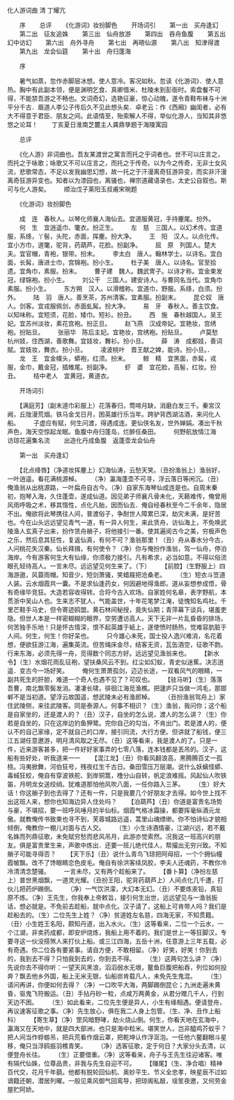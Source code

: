 <!-- { "loadSidebar": true } -->
化人游词曲 清 丁耀亢

　　序
　　总评
　　《化游词》妆扮脚色
　　开场词引
　　第一出　买舟逢幻
　　第二出　征友追姝
　　第三出　仙舟放游
　　第四出　吞舟鱼腹
　　第五出　幻中访幻
　　第六出　舟外寻舟
　　第七出　再晤仙源
　　第八出　知津得渡
　　第九出　龙会仙筵
　　第十出　舟归蓬海

　　序

　　暑气如蒸，忽作赤脚层冰想。使人意冷。客况如秋。忽读《化游词》．使人意热。胸中有此副本领，便是渊明乞食、真卿借米、杜陵未到彭衙时。索盘餐不可得，不能禁吾游之不畅也。文词奇幻，选艳征豪，惊心动魄，遂令青鞋布袜与十洲平分千古．眉道人李公子传后久不见此想头矣．卓老云：作《西厢》幽闺者，必有大不得意于君臣、朋友之间。此语情至，殆索解人不得，举似化游人，当知其非悠悠之论耳！
　　丁亥夏日淮南芝麓主人龚鼎孳题于海陵寓园

　　总评

　　《化人游》非词曲也。吾友某渡世之寓言而托之乎词者也。世不可以庄言之，而托之于咏歌；咏歌又不可以庄言之，而托之于传奇。以为今之传奇，无非士女风流，悲歌常态，不足以发我幽思幻想，故一托之于汗漫离奇狂游异变，而实非汗漫离奇狂游异变也。知者以为漆园也，离骚也，禅宗道藏语录也，太史公自叙也。斯可与化人游矣。
　　顺治戊子莱阳玉叔甫宋琬题

　　《化游词》妆扮脚色

　　成　连　春秋人。以琴化师襄人海仙去。宜道服黄冠，手持麈尾。扮外。
　　何　生　宜逍遥巾、氅衣。扮正生。
　　左　慈　三国人。以幻术传。宜道服，系绦，丫髻，头陀，赤面，挥麈。扮大净。
　　王　阳　汉人。以点化传。宜小方巾，道氅，驼背，药葫芦，花脸。扮副净。
　　屈　原　列国人。楚大夫。宜官帽，青袍，银带。扮末。
　　李太白　唐人。翰林学士。以诗名。宜白面，长髯，唐进士巾，宫锦袍。扮小生。
　　杜子美　唐人。以诗名。官至拾遗。宜角巾，素服。扮末。
　　曹子建　魏人。魏武冑子。以诗才称。宜金束发冠，绿锦袍。扮小生。
　　刘公干　三国人。建安诗人。与曹同名当代。宜角巾素服。扮小生。
　　东方朔　汉人。以滑稽称。宜道巾，野服。系绦，白须。扮外。
　　陆　羽　唐人。善烹茶，苏州清客。宜素服。扮副末。
　　昆仑奴　唐人。剑客。宜戎服佩剑，赤面虬髯。扮大净。
　　易　牙　春秋人。善主饮食。以知味称。宜短须，花脸，矮巾。短衫。扮丑。
　　西　施　春秋越国人。吴王妃。宜苏州淡妆，素花宫袍。扮正旦。
　　赵飞燕　汉成帝妃。宜艳妆，宫绣袍。扮贴旦。
　　张丽华　陈后主妃。宜艳妆，宫绣袍。扮贴旦。
　　卢莫愁　杭州妓，住西湖，善歌舞。宜妓妆，舞衫。扮小旦。
　　薛　涛　成都妓，善词賦。宜妓妆，舞衣。扮小旦。
　　凌波桃叶　晋王献之婢，能诗。扮小旦。．
　　龙　王　宜金幞头，蟒袍，红须。扮末。
　　鲸　精　宜黑面，赤髯，戎服，金巾，戴金冠，插雉尾。扮副净。
　　虾　婆　宜花脸，高髻，红妆。扮丑。
　　桔中老人　宜黄冠，黄道衣。

　　开场词引

　　【满庭芳】（副末道巾彩服上）花落春归，莺啼月缺，消磨白发三千。秦宮汉阙，丘陇漫荒烟。铁马金戈日月，困英雄行乐当年。跨驴背西湖沽酒，来问化人船。
　　子虚应有赋，何生问渡，得遇成连。更仙侠名友，世外婵娟。凑出千秋声色，海天空惊起龙眠。鱼腹中舟归蓬岛，烂醉任桑田。
　　何野航放情江海　访琼花遍集名流
　　出造化丹成鱼腹　返蓬壶龙会仙舟

　　第一出　买舟逢幻

　　【北点绛唇】（净道妆挥麈上）幻海仙涛，云愁天笑。（丑扮渔翁上）渔翁好，一叶逍遥。看花满桃源棹。
　　（净）瀛海蓬壶不可寻，浮云落日等闲沉。（丑）俺渔翁从出桃源路，一叶扁舟自古今。（净）自家东海琴仙成连是也。自周末秦初，抱琴入海，久住蓬壶，遂成仙道。因见弟子师襄凡骨未化，天籁难传，俺曾用风雨呼吸之术，移其惰性，点化凡胎，因而仙去．俺自经春秋至今二千余年，隐居不出。俺欲将此琴携往人间，普渡俗子，争耐世人障累已深，劫灾未满，是好苦也。今在山头远远望见青气一道，有一异人何生，来此赁舟，访仙海上，不免唤武陵渔人玄真子出来，扮作赁舟艄子，将他接引一番。使其遍阅古今之美，穷极声色之乐，然后息其狂性，复返仙真，有何不可？渔翁那里！（丑）舟从春水分今古，人问桃花失汉秦。仙长拜揖，有何使令？（净）你与俺扮作渔翁，驾一仙舟，停泊海岸。今有游客何生大有仙缘，你须极力接引。凡有希求，必当如意。不得以俗流眼孔轻待高人。一言未尽。远远望见何生来了。（下）
　　【前腔】（生野服上）四海游遨，风蓑雨帽。知音少，短剑萧骚，笑蜡屐把沧桑老。
　　（生）短衣斗笠道人装。云水烟霞共一囊。不是求仙逢药女，何因避地得渔郎。道从妄想参成悟，骨有奇缘毕竞狂。大造若容收得转。合将今古入欢场。自家姓何名皋，表字野航，本贯浙中吴山人也。生来志不犹人，气能盖世，十年花笔梦江淹，徒愧知名鸡社。千里芒鞋手马史，但令寄迹鸥盟。黄石林间秘授，竟失仙期；青萍幕下谈兵，堪羞吏隐。但世人本是一样密糊糊的眼界，空劳遭访高人。天下无非一片乱昏昏的排场，何苦独手乐地！只是怀古情深，恨不起英雄于紙上，遂使愤时肠热，觉难容肮脏于人间。何生，何生！你好呆也。
　　只今雄心未死，国士投人逸兴难消，名花着想，便欲狂游江海，遍集英流。但苦绳床金尽，结客无资，瓦缶酒空，征歌不韵。行来东海，必须先得一舟，觅得数个同志方好。远远望见渔翁来也。
　　【新水令】（生）水烟花雨乱征袍，望扶桑风云不到。红尘如幻蚁，青史似迷蕉。决志逍遥．变古今一场好笑。
　　俺何生萧萧孤剑，迈迈长途，一双看风气的眼睛，一副共死生的肝胆，难道一个奇人也遇不见了？可叹也。
　　【驻马听】（生）落落吾曹，南北飘零鬓发消。凄凄长啸，徘徊江海觅渔樵。把蘧庐只当做一鸿毛，那邯郸不是当初道。望浮云故国遥，想武陵未必有渔郎棹。
　　（丑扮渔翁驾舟上）家住武陵侧，来往武陵客。同是泰源人。何事不相识？（生）渔翁，我问你；这个船是自家坐的，还是渡人的？（丑）汉子，自坐的怎么说，渡人的怎么讲？（生）你若是自坐的，只在这岸边钓鱼狎鹭。完你自己的勾当，不肯出门。若是渡人的，便认不的自己家缘，定不就自己的口岸，接引同流，大行方便。但讲就了船钱，便三江五湖任意邀游，明月清风取之无尽。（丑）这等看来，我是渡人的了。只是一件，近来游客甚多，把一件好好家事弄的七零八落，连本钱都是丟吊的。汉子，这船有些好处，听我道来一一
　　【混江龙】（丑）你看风翻浪高，黑腾腾百丈一孤桡。冯夷掀舞，河伯狂号，残夜红生千古日。桑田雪压万层潮。说什么妖螭怪蟒、毒蜮狂蛟，俺自有穿波铁舵、到岸铜篙，橹分山自转，帆定浪难摇。风起仙人吹铁笛，月明龙女送绞绡。犹难道那怕他风吹八面，一任你路入三茅。
　　（生）好大话！你这艄子到也去得了？还有一件，只是我要几个好朋友才去得。如今世上找不出这班人来，想你也知海边异人住处吗？
　　【泊葫芦】（丑）你道是富贵名场势与豪，不堪招，要一班呼风唾月的半仙标。烟霞气格冰霜操，都要挥毫纵酒元龙傲。就教俺传书致柬也寻不到，芙蓉城路远遥，蒿里山魂缥缈。你不怕诗仙才貌相倾倒，俺教你一棚儿对面与古人交。
　　（生）小生诗酒情豪，江湖兴远，若不戴名姝而列鼎征歌，未免赋穷愁而悲风吊月，此游亦觉索然。况我这一班高兴的朋友。俱是富贵里生来，声歌中炼出．还要一班儿绝代佳人，帮撮出无穷兴致。不知艄子可能寻得否？
　　【天下乐】（丑）说什么青鸟飞琼把阿母招，一个个拥仙幢霞帔飘。改不了馋眼睛恋色皮毛。俺自有徐洪客续凤胶，李夫人还魂药，不教你冷冷清清念楚骚。
　　一言未尽，又有两个趁船来了。
　　【番卜算】（净扮左慈上）普世黑烟飘，一道灵光耀。（丑扮王阳，驼背药葫芦上）人间点化几千遭，打伙儿把药炉踢倒。
　　（净）一气饮洪濛，大幻本无幻。（丑）不要炼汞铅，真铅原不炼。（净）王先生，你我奉上帝敕旨，接引何生出世，远远望见与一渔翁扳话，想必就是。不免前去趁船，就中点化。汉子请了，这船上可肯带人吗？我们是趁船去的。（生）二位先生上姓？（净）贫道姓左名慈，四海无家，不知贯籍。（丑）小生姓王名阳，颇知丹道，出入水火。（生）这等看来，二位一个云水，一个江湖，非卖药成都，即安炉烧炼，我船上用不着的。我们是世上一等狂脚汉，专要寻这一伙没搭煞人来打伙上船。或三江四海，五岳十洲，任意游上三年五载，必有奇遇。你二位各有要紧事。请自方便，不敢相留。（净）好笑，好笑！你到去的，我到去不得？只怕我到去的，你到去不得。
　　（生）这两句怎么讲？（净）先说你去不得你听：一望天风黑浪，滔滔弱水无垠，鳌鱼巨腹把船吞，列位如何投奔？飘去他乡外国，船上无米无银，仙船岜肯载凡人，未免先生鬼混。
　　（生）请问再讲，你便如何去得？（净）一口吹平大海，两脚踢倒昆仑；九洲走遍未黄昏，驱鬼飞符搬运。（丑）手拈丹砂一粒，点咸万两黄金，从君分赠几千人，行到天边不困。
　　（生）如此看来，二位先生便是异人，小生有缘相遇。便请登舟，再议速客征歌之事。（净）先生放心，俱在我二人身上包管。（生、净、丑作上船科）
　　【寄生草】（净）罡风暗野哮，劫火烧山倒。何生，你看天地在玄海中，瀛海又在天地中，就是四大部洲，也只是海中粒米。堪笑世人，岂非醯鸡芥蚁乎？把人间当作蜉蝣吊，把兵荒看作烟云罩，把乾坤认作浮沤泡。一任他六鳌翻眼斗星移，俺只当浮鸥振羽樵青笑。
　　（净）选客征歌，定于何日？大家分头去清，以便登舟长往。
　　（生）正要借重。（净）这等看来，舟子与王先生往迎诸客。唯有隔代仙姝，位尊品贵，非我与先生自迎不可。
　　【赚尾】（生、净合唱）精神百代交，花月千年藐。他都有脱轮回仙机、奥妙平生、节义全忠孝，映星辰不过如谪籍还朝，潜居列曜。一般见乘风御气回鸾导，把琼阁私敲，瑶笙夜邀，又何劳金屋贮阿娇。

